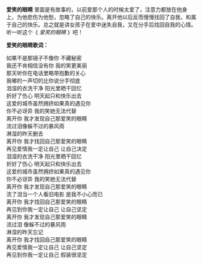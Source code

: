 

**爱笑的眼睛**
里面是有故事的，以前爱那个人的时候太爱了，注意力都放在他身上，为他悲伤为他愁，忽略了自己的快乐。离开他以后反而慢慢找回了自我，和属于自己的快乐。总之就是讲女孩子在爱中迷失自我，又在分手后找回自我的心情。
听一听这个《 _爱笑的眼睛_ 》吧！

**爱笑的眼睛歌词：**

  
如果不是那镜子不像你 不藏秘密  
我还不肯相信没有你 我的笑更美丽  
那天听你在电话里略带抱歉的关心  
我嘟的一声切的比你说分手彻底  
泪湿的衣洗干净 阳光里晒干回忆  
折好了伤心 明天起只和快乐出去  
这爱的城市虽然拥挤如果真的遇见你  
你不必讶异 我的笑她无法代替  
离开你 我才发现自己那爱笑的眼睛  
流过泪像躲不过的暴风雨  
淋湿的昨天删去  
离开你 我才找回自己那爱笑的眼睛  
再见爱情我一定让自己 让自己决定  
泪湿的衣洗干净 阳光里晒干回忆  
折好了伤心 明天起只和快乐出去  
这爱的城市虽然拥挤如果真的遇见你  
你不必讶异 我的笑她无法代替  
离开你 我才发现自己那爱笑的眼睛  
流了泪当一个人看旧电影 是我不小心而已  
离开你 我才找回自己那爱笑的眼睛  
再见到你我一定让自己 让自己坚定  
离开你 我才发现自己那爱笑的眼睛  
流过泪 像躲不过的暴风雨  
淋湿的昨天忘记  
离开你 我才找回自己那爱笑的眼睛  
再见爱情我一定让自己 让自己坚定  
再见到你我一定让自己 假装很坚定

